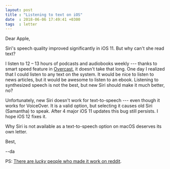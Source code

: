 ```yaml
---
layout: post
title : "Listening to text on iOS"
date  : 2018-06-06 17:49:41 +0300
tags  : letter
---
```

Dear Apple,

Siri's speech quality improved significantly in iOS 11. But why can't she read text?

I listen to 12 – 13 hours of podcasts and audiobooks weekly --- thanks to smart speed feature in [Overcast](http://overcast.fm), it doesn't take that long. One day I realized that I could listen to any text on the system. It would be nice to listen to news articles, but it would be awesome to listen to an ebook. Listening to synthesized speech is not the best, but new Siri should make it much better, no?

Unfortunately, new Siri doesn't work for text-to-speech --- even though it works for VoiceOver. It is a valid option, but selecting it causes old Siri (Samantha) to speak. After 4 major iOS 11 updates this bug still persists. I hope iOS 12 fixes it.

Why Siri is not available as a text-to-speech option on macOS deserves its own letter.

Best,

\--da

PS: [There are _lucky_ people who made it work on reddit][reddit].

[reddit]: https://www.reddit.com/r/apple/comments/716gph/cant_enable_new_siri_voice_on_ios_11/